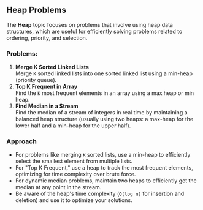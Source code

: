 ## Heap Problems  
The **Heap** topic focuses on problems that involve using heap data structures, which are useful for efficiently solving problems related to ordering, priority, and selection.

### Problems:  
1. **Merge K Sorted Linked Lists**  
   Merge `K` sorted linked lists into one sorted linked list using a min-heap (priority queue).  
2. **Top K Frequent in Array**  
   Find the `K` most frequent elements in an array using a max heap or min heap.  
3. **Find Median in a Stream**  
   Find the median of a stream of integers in real time by maintaining a balanced heap structure (usually using two heaps: a max-heap for the lower half and a min-heap for the upper half).

### Approach  
- For problems like merging `K` sorted lists, use a min-heap to efficiently select the smallest element from multiple lists.  
- For "Top K Frequent," use a heap to track the most frequent elements, optimizing for time complexity over brute force.  
- For dynamic median problems, maintain two heaps to efficiently get the median at any point in the stream.  
- Be aware of the heap's time complexity (`O(log n)` for insertion and deletion) and use it to optimize your solutions.
